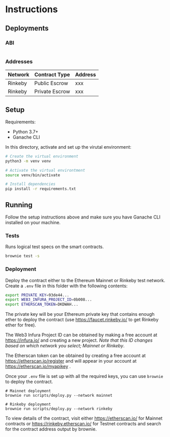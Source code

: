 # Instructions

## Deployments

### ABI

```json

```

### Addresses

| Network | Contract Type  | Address |
| ------- | -------------- | ------- |
| Rinkeby | Public Escrow  | xxx     |
| Rinkeby | Private Escrow | xxx     |

## Setup

Requirements:

- Python 3.7+
- Ganache CLI

In this directory, activate and set up the virutal environment:

```bash
# Create the virtual environment
python3 -m venv venv

# Activate the virtual environtment
source venv/bin/activate

# Install dependencies
pip install -r requirements.txt
```

## Running

Follow the setup instructions above and make sure you have Ganache CLI installed on your machine.

### Tests

Runs logical test specs on the smart contracts.

```bash
brownie test -s
```

### Deployment

Deploy the contract either to the Ethereum Mainnet or Rinkeby test network. Create a `.env` file in this folder with the following contents:

```bash
export PRIVATE_KEY=93de44...
export WEB3_INFURA_PROJECT_ID=0b008...
export ETHERSCAN_TOKEN=DKDWAH...
```

The private key will be your Ethereum private key that contains enough ether to deploy the contract (use https://faucet.rinkeby.io/ to get Rinkeby ether for free).

The Web3 Infura Project ID can be obtained by making a free account at https://infura.io/ and creating a new project. _Note that this ID changes based on which network you select; Mainnet or Rinkeby_.

The Etherscan token can be obtained by creating a free account at https://etherscan.io/register and will appear in your account at https://etherscan.io/myapikey .

Once your `.env` file is set up with all the required keys, you can use `brownie` to deploy the contract.

```
# Mainnet deployment
brownie run scripts/deploy.py --network mainnet

# Rinkeby deployment
brownie run scripts/deploy.py --network rinkeby
```

To view details of the contract, visit either https://etherscan.io/ for Mainnet contracts or https://rinkeby.etherscan.io/ for Testnet contracts and search for the contract address output by brownie.
